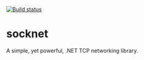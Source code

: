[![Build status](https://ci.appveyor.com/api/projects/status/ygnc2qccn8mm5aqt?svg=true)](https://ci.appveyor.com/project/elvirb/socknet)

socknet
=======

A simple, yet powerful, .NET TCP networking library.
